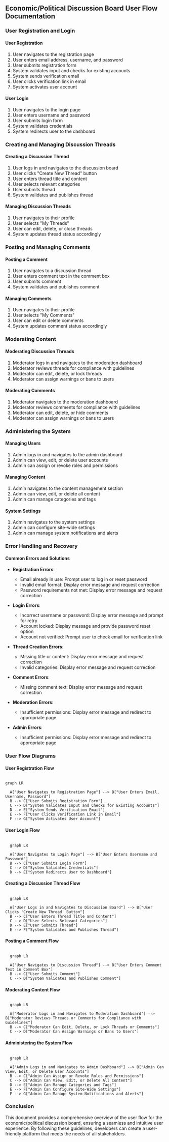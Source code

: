 ## Economic/Political Discussion Board User Flow Documentation

### User Registration and Login

#### User Registration

1. User navigates to the registration page
2. User enters email address, username, and password
3. User submits registration form
4. System validates input and checks for existing accounts
5. System sends verification email
6. User clicks verification link in email
7. System activates user account

#### User Login

1. User navigates to the login page
2. User enters username and password
3. User submits login form
4. System validates credentials
5. System redirects user to the dashboard

### Creating and Managing Discussion Threads

#### Creating a Discussion Thread

1. User logs in and navigates to the discussion board
2. User clicks "Create New Thread" button
3. User enters thread title and content
4. User selects relevant categories
5. User submits thread
6. System validates and publishes thread

#### Managing Discussion Threads

1. User navigates to their profile
2. User selects "My Threads"
3. User can edit, delete, or close threads
4. System updates thread status accordingly

### Posting and Managing Comments

#### Posting a Comment

1. User navigates to a discussion thread
2. User enters comment text in the comment box
3. User submits comment
4. System validates and publishes comment

#### Managing Comments

1. User navigates to their profile
2. User selects "My Comments"
3. User can edit or delete comments
4. System updates comment status accordingly

### Moderating Content

#### Moderating Discussion Threads

1. Moderator logs in and navigates to the moderation dashboard
2. Moderator reviews threads for compliance with guidelines
3. Moderator can edit, delete, or lock threads
4. Moderator can assign warnings or bans to users

#### Moderating Comments

1. Moderator navigates to the moderation dashboard
2. Moderator reviews comments for compliance with guidelines
3. Moderator can edit, delete, or hide comments
4. Moderator can assign warnings or bans to users

### Administering the System

#### Managing Users

1. Admin logs in and navigates to the admin dashboard
2. Admin can view, edit, or delete user accounts
3. Admin can assign or revoke roles and permissions

#### Managing Content

1. Admin navigates to the content management section
2. Admin can view, edit, or delete all content
3. Admin can manage categories and tags

#### System Settings

1. Admin navigates to the system settings
2. Admin can configure site-wide settings
3. Admin can manage system notifications and alerts

### Error Handling and Recovery

#### Common Errors and Solutions

- **Registration Errors**:
  - Email already in use: Prompt user to log in or reset password
  - Invalid email format: Display error message and request correction
  - Password requirements not met: Display error message and request correction

- **Login Errors**:
  - Incorrect username or password: Display error message and prompt for retry
  - Account locked: Display message and provide password reset option
  - Account not verified: Prompt user to check email for verification link

- **Thread Creation Errors**:
  - Missing title or content: Display error message and request correction
  - Invalid categories: Display error message and request correction

- **Comment Errors**:
  - Missing comment text: Display error message and request correction

- **Moderation Errors**:
  - Insufficient permissions: Display error message and redirect to appropriate page

- **Admin Errors**:
  - Insufficient permissions: Display error message and redirect to appropriate page

### User Flow Diagrams

#### User Registration Flow

```mermaid

graph LR

  A["User Navigates to Registration Page"] --> B["User Enters Email, Username, Password"]
  B --> C["User Submits Registration Form"]
  C --> D["System Validates Input and Checks for Existing Accounts"]
  D --> E["System Sends Verification Email"]
  E --> F["User Clicks Verification Link in Email"]
  F --> G["System Activates User Account"]

```

#### User Login Flow

```mermaid

  graph LR

  A["User Navigates to Login Page"] --> B["User Enters Username and Password"]
  B --> C["User Submits Login Form"]
  C --> D["System Validates Credentials"]
  D --> E["System Redirects User to Dashboard"]

```

#### Creating a Discussion Thread Flow

```mermaid

  graph LR

  A["User Logs in and Navigates to Discussion Board"] --> B["User Clicks 'Create New Thread' Button"]
  B --> C["User Enters Thread Title and Content"]
  C --> D["User Selects Relevant Categories"]
  D --> E["User Submits Thread"]
  E --> F["System Validates and Publishes Thread"]

```

#### Posting a Comment Flow

```mermaid

  graph LR

  A["User Navigates to Discussion Thread"] --> B["User Enters Comment Text in Comment Box"]
  B --> C["User Submits Comment"]
  C --> D["System Validates and Publishes Comment"]

```

#### Moderating Content Flow

```mermaid

  graph LR

  A["Moderator Logs in and Navigates to Moderation Dashboard"] --> B["Moderator Reviews Threads or Comments for Compliance with Guidelines"]
  B --> C["Moderator Can Edit, Delete, or Lock Threads or Comments"]
  C --> D["Moderator Can Assign Warnings or Bans to Users"]

```

#### Administering the System Flow

```mermaid

  graph LR

  A["Admin Logs in and Navigates to Admin Dashboard"] --> B["Admin Can View, Edit, or Delete User Accounts"]
  B --> C["Admin Can Assign or Revoke Roles and Permissions"]
  C --> D["Admin Can View, Edit, or Delete All Content"]
  D --> E["Admin Can Manage Categories and Tags"]
  E --> F["Admin Can Configure Site-Wide Settings"]
  F --> G["Admin Can Manage System Notifications and Alerts"]

```

### Conclusion

This document provides a comprehensive overview of the user flow for the economic/political discussion board, ensuring a seamless and intuitive user experience. By following these guidelines, developers can create a user-friendly platform that meets the needs of all stakeholders.
